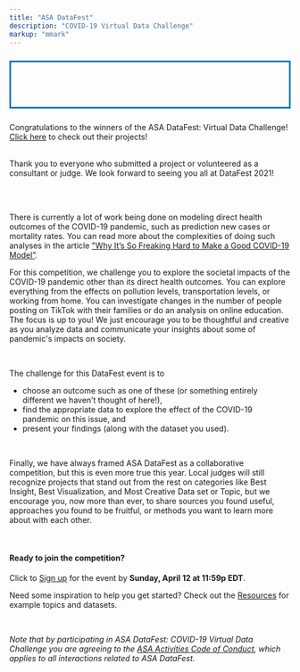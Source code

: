 ```yaml
---
title: "ASA DataFest"
description: "COVID-19 Virtual Data Challenge"
markup: "mmark"
---
```


<p style="border:3px; border-style:solid; border-color:#0577B1; padding: 1em; font-size: 25px;">
<br>

Congratulations to the winners of the ASA DataFest: Virtual Data Challenge! <a href = "https://www2.stat.duke.edu/datafest-covid19/winners.html">Click here</a> to check out their projects!
<br><br> 

Thank you to everyone who submitted a project or volunteered as a consultant or judge. We look forward to seeing you all at DataFest 2021! 
<br>

</p>

<br>

<!--
### Competition starts April 8! 
-->

<br>

There is currently a lot of work being done on modeling direct health outcomes of the COVID-19 pandemic, such as prediction new cases or mortality rates. You can read more about the complexities of doing such analyses in the article ["Why It’s So Freaking Hard to Make a Good COVID-19 Model”](https://fivethirtyeight.com/features/why-its-so-freaking-hard-to-make-a-good-covid-19-model/). 

For this competition, we challenge you to explore the societal impacts of the COVID-19 pandemic other than its direct health outcomes. You can explore everything from the effects on pollution levels, transportation levels, or working from home. You can investigate changes in the number of people posting on TikTok with their families or do an analysis on online education. The focus is up to you! We just encourage you to be thoughtful and creative as you analyze data and communicate your insights about some of pandemic's impacts on society. 

<br>

The challenge for this DataFest event is to

- choose an outcome such as one of these (or something entirely different we haven’t thought of here!), 
- find the appropriate data to explore the effect of the COVID-19 pandemic on this issue, and
- present your findings (along with the dataset you used).

<br> 

Finally, we have always framed ASA DataFest as a collaborative competition, but this is even more true this year. Local judges will still recognize projects that stand out from the rest on categories like Best Insight, Best Visualization, and Most Creative Data set or Topic, but we encourage you, now more than ever, to share sources you found useful, approaches you found to be fruitful, or methods you want to learn more about with each other.

<br>

#### Ready to join the competition?

Click to [Sign up](/signup.html) for the event by **Sunday, April 12 at 11:59p EDT**. 

Need some inspiration to help you get started? Check out the [Resources](/resources.html) for example topics and datasets.

<br> 

*Note that by participating in ASA DataFest: COVID-19 Virtual Data Challenge you are agreeing to the [ASA Activities Code of Conduct](https://www.amstat.org/ASA/Meetings/Meeting-Conduct-Policy.aspx), which applies to all interactions related to ASA DataFest.*

